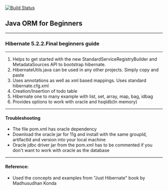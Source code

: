 [![Build Status](https://travis-ci.org/rajasekharb/learn-hibernate.svg?branch=master)](https://travis-ci.org/rajasekharb/learn-hibernate)

## Java ORM for Beginners

---
### Hibernate 5.2.2.Final beginners guide
___

1. Helps to get started with the new StandardServiceRegistryBuilder and MetadataSources API to bootstrap hibernate.
2. HibernateUtils.java can be used in any other projects. Simply copy and paste
3. Uses annotations as well as xml based mappings. Uses standard hibernate.cfg.xml
4. Creation/Insertion of todo table
5. Hibernate one to many example with list, set, array, map, bag, idbag
6. Provides options to work with oracle and hsqldb(In memory)

---
#### Troubleshooting

* The file pom.xml has oracle dependency 
* Download the oracle jar for 11g and install with the same groupId, artifactId and version into your local machine
* Oracle jdbc driver jar from the pom.xml has to be commented if you don't want to work with oracle as the database

---

#### Reference:
* Used the concepts and examples from "Just Hibernate" book by Madhusudhan Konda

